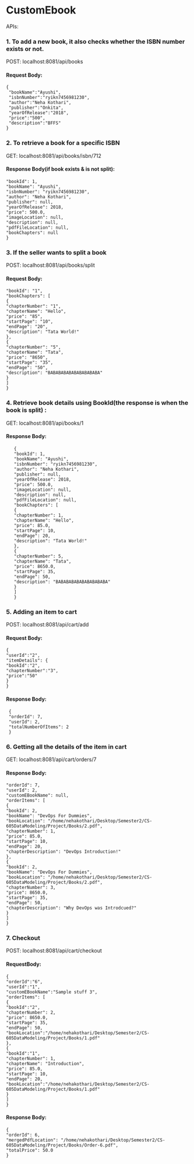 # CustomEbook

APIs:
### 1. To add a new book, it also checks whether the ISBN number exists or not.
POST: localhost:8081/api/books
#### Request Body:
```
{
 "bookName":"Ayushi",
 "isbnNumber":"ryikn7456981230",
 "author":"Neha Kothari",
 "publisher":"Onkita",
 "yearOfRelease":"2018",
 "price":"500",
 "description":"BFFS"    
}
```


### 2. To retrieve a book for a specific ISBN
GET: localhost:8081/api/books/isbn/712

#### Response Body(if book exists & is not split):

```{
"bookId": 1,
"bookName": "Ayushi",
"isbnNumber": "ryikn7456981230",
"author": "Neha Kothari",
"publisher": null,
"yearOfRelease": 2018,
"price": 500.0,
"imageLocation": null,
"description": null,
"pdfFileLocation": null,
"bookChapters": null
}
```
 
### 3. If the seller wants to split a book
POST: localhost:8081/api/books/split
   
#### Request Body:

```{
"bookId": "1",
"bookChapters": [
{
"chapterNumber": "1",
"chapterName": "Hello",
"price": "85",
"startPage": "10",
"endPage": "20",
"description": "Tata World!"
},
{
"chapterNumber": "5",
"chapterName": "Tata",
"price": "8650",
"startPage": "35",
"endPage": "50",
"description": "BABABABABABABABABABA"
}
]
}
```
### 4. Retrieve book details using BookId(the response is when the book is split) :
GET: localhost:8081/api/books/1

#### Response Body:
```
   {
   "bookId": 1,
   "bookName": "Ayushi",
   "isbnNumber": "ryikn7456981230",
   "author": "Neha Kothari",
   "publisher": null,
   "yearOfRelease": 2018,
   "price": 500.0,
   "imageLocation": null,
   "description": null,
   "pdfFileLocation": null,
   "bookChapters": [
   {
   "chapterNumber": 1,
   "chapterName": "Hello",
   "price": 85.0,
   "startPage": 10,
   "endPage": 20,
   "description": "Tata World!"
   },
   {
   "chapterNumber": 5,
   "chapterName": "Tata",
   "price": 8650.0,
   "startPage": 35,
   "endPage": 50,
   "description": "BABABABABABABABABABA"
   }
   ]
   }
``` 

### 5. Adding an item to cart
POST: localhost:8081/api/cart/add
   #### Request Body:
   ```
   {
   "userId":"2",
   "itemDetails": {
   "bookId":"2",
   "chapterNumber":"3",
   "price":"50"
   }
   }
   ```
   
  #### Response Body:
  ```
   {
   "orderId": 7,
   "userId": 2,
   "totalNumberOfItems": 2
   }
   ```
### 6. Getting all the details of the item in cart
GET: localhost:8081/api/cart/orders/7
   #### Response Body:
```{
"orderId": 7,
"userId": 2,
"customEBookName": null,
"orderItems": [
{
"bookId": 2,
"bookName": "DevOps For Dummies",
"bookLocation": "/home/nehakothari/Desktop/Semester2/CS-605DataModeling/Project/Books/2.pdf",
"chapterNumber": 1,
"price": 85.0,
"startPage": 10,
"endPage": 20,
"chapterDescription": "DevOps Introduction!"
},
{
"bookId": 2,
"bookName": "DevOps For Dummies",
"bookLocation": "/home/nehakothari/Desktop/Semester2/CS-605DataModeling/Project/Books/2.pdf",
"chapterNumber": 3,
"price": 8650.0,
"startPage": 35,
"endPage": 50,
"chapterDescription": "Why DevOps was Introdcued?"
}
]
}
 ```
### 7. Checkout
POST: localhost:8081/api/cart/checkout
   #### RequestBody:
   ```
   {
   "orderId":"6",
   "userId":"1",
   "customEBookName":"Sample stuff 3",
   "orderItems": [
   {
   "bookId":"2",
   "chapterNumber": 2,
   "price": 8650.0,
   "startPage": 35,
   "endPage": 50,
   "bookLocation":"/home/nehakothari/Desktop/Semester2/CS-605DataModeling/Project/Books/1.pdf"
   },
   {
   "bookId":"1",
   "chapterNumber": 1,
   "chapterName": "Introduction",
   "price": 85.0,
   "startPage": 10,
   "endPage": 20,
   "bookLocation":"/home/nehakothari/Desktop/Semester2/CS-605DataModeling/Project/Books/1.pdf"
   }
   ]
}
```
   #### Response Body:
   ```
   {
   "orderId": 6,
   "mergedPdfLocation": "/home/nehakothari/Desktop/Semester2/CS-605DataModeling/Project/Books/Order-6.pdf",
   "totalPrice": 50.0
   }
```

